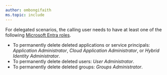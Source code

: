 ```yaml
---
author: ombongifaith
ms.topic: include
---
```


For delegated scenarios, the calling user needs to have at least one of the following [Microsoft Entra roles](/azure/active-directory/roles/permissions-reference?toc=%2Fgraph%2Ftoc.json).

- To permanently delete deleted applications or service principals:  *Application Administrator*, *Cloud Application Administrator*, or *Hybrid Identity Administrator*.
- To permanently delete deleted users: *User Administrator*.
- To permanently delete deleted groups: *Groups Administrator*.
